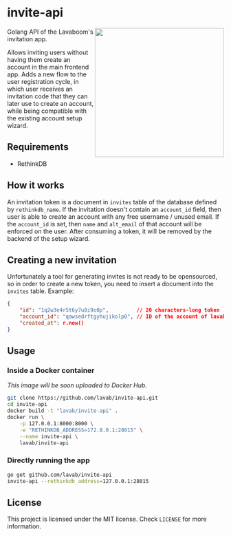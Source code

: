 # invite-api

<img src="https://mail.lavaboom.com/img/Lavaboom-logo.svg" align="right" width="300px" />

Golang API of the Lavaboom's invitation app.

Allows inviting users without having them create an account in the main
frontend app. Adds a new flow to the user registration cycle, in which user
receives an invitation code that they can later use to create an account, while
being compatible with the existing account setup wizard.

## Requirements

 - RethinkDB

## How it works

An invitation token is a document in `invites` table of the database defined by
`rethinkdb_name`. If the invitation doesn't contain an `account_id` field, then
user is able to create an account with any free username / unused email. If the
`account_id` is set, then `name` and `alt_email` of that account will be
enforced on the user. After consuming a token, it will be removed by the
backend of the setup wizard.

## Creating a new invitation

Unfortunately a tool for generating invites is not ready to be opensourced, so
in order to create a new token, you need to insert a document into the
`invites` table. Example:

```json
{
    "id": "1q2w3e4r5t6y7u8i9o0p",         // 20 characters-long token
    "account_id": "qawsedrftgyhujikolp0", // ID of the account of lavab/api
    "created_at": r.now()
}
```

## Usage

### Inside a Docker container

*This image will be soon uploaded to Docker Hub.*

```bash
git clone https://github.com/lavab/invite-api.git
cd invite-api
docker build -t "lavab/invite-api" .
docker run \
    -p 127.0.0.1:8000:8000 \
    -e "RETHINKDB_ADDRESS=172.8.0.1:28015" \
    --name invite-api \
    lavab/invite-api
```

### Directly running the app

```bash
go get github.com/lavab/invite-api
invite-api --rethinkdb_address=127.0.0.1:28015
```

## License

This project is licensed under the MIT license. Check `LICENSE` for more
information.